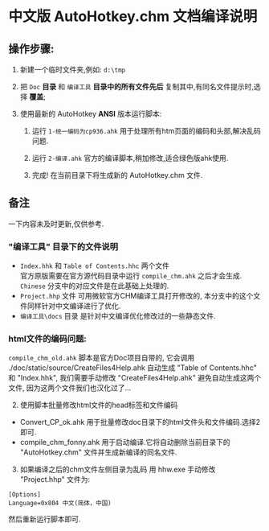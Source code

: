 # 中文版 AutoHotkey.chm 文档编译说明

## 操作步骤:

1. 新建一个临时文件夹,例如: `d:\tmp`

1. 把 `Doc` **目录** 和 `编译工具` **目录中的所有文件先后** 复制其中,有同名文件提示时,选择 **覆盖**;

1. 使用最新的 AutoHotkey **ANSI** 版本运行脚本:

	1. 运行 `1-统一编码为cp936.ahk`
		用于处理所有htm页面的编码和头部,解决乱码问题.
		
	1. 运行 `2-编译.ahk`
		官方的编译脚本,稍加修改,适合绿色版ahk使用.
		
	1. 完成!
		在当前目录下将生成新的 AutoHotkey.chm 文件.

## 备注

一下内容未及时更新,仅供参考.

### "编译工具" 目录下的文件说明

- `Index.hhk` 和 `Table of Contents.hhc` 两个文件	
	官方原版需要在官方源代码目录中运行 `compile_chm.ahk` 之后才会生成. `Chinese` 分支中的对应文件是在此基础上处理的.
- `Project.hhp` 文件
	可用微软官方CHM编译工具打开修改的, 本分支中的这个文件同样针对中文编译进行了优化.
- `编译工具\docs` 目录
	是针对中文编译优化修改过的一些静态文件.
	

### html文件的编码问题:

`compile_chm_old.ahk` 脚本是官方Doc项目自带的,
它会调用 ./doc/static/source/CreateFiles4Help.ahk
自动生成 "Table of Contents.hhc" 和 "Index.hhk", 
我们需要手动修改 "CreateFiles4Help.ahk" 避免自动生成这两个文件,
因为这两个文件我们也汉化过了...

2. 使用脚本批量修改html文件的head标签和文件编码
- Convert_CP_ok.ahk
  用于批量修改doc目录下的html文件头和文件编码.选择2即可.
- compile_chm_fonny.ahk
  用于启动编译.它将自动删除当前目录下的 "AutoHotkey.chm" 文件并生成新编译的同名文件.

3. 如果编译之后的chm文件左侧目录为乱码
用 hhw.exe 手动修改 "Project.hhp" 文件为:
```
[Options]
Language=0x804 中文(简体，中国)
```
然后重新运行脚本即可.